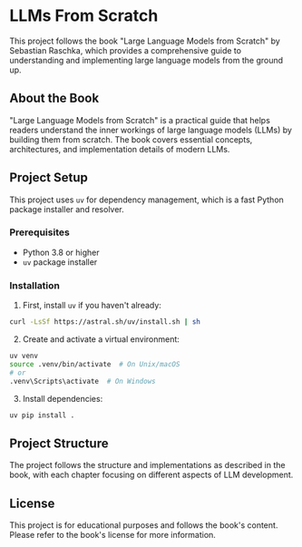 # LLMs From Scratch

This project follows the book "Large Language Models from Scratch" by Sebastian Raschka, which provides a comprehensive guide to understanding and implementing large language models from the ground up.

## About the Book

"Large Language Models from Scratch" is a practical guide that helps readers understand the inner workings of large language models (LLMs) by building them from scratch. The book covers essential concepts, architectures, and implementation details of modern LLMs.

## Project Setup

This project uses `uv` for dependency management, which is a fast Python package installer and resolver.

### Prerequisites

- Python 3.8 or higher
- `uv` package installer

### Installation

1. First, install `uv` if you haven't already:

```bash
curl -LsSf https://astral.sh/uv/install.sh | sh
```

2. Create and activate a virtual environment:

```bash
uv venv
source .venv/bin/activate  # On Unix/macOS
# or
.venv\Scripts\activate  # On Windows
```

3. Install dependencies:

```bash
uv pip install .
```

## Project Structure

The project follows the structure and implementations as described in the book, with each chapter focusing on different aspects of LLM development.

## License

This project is for educational purposes and follows the book's content. Please refer to the book's license for more information.
